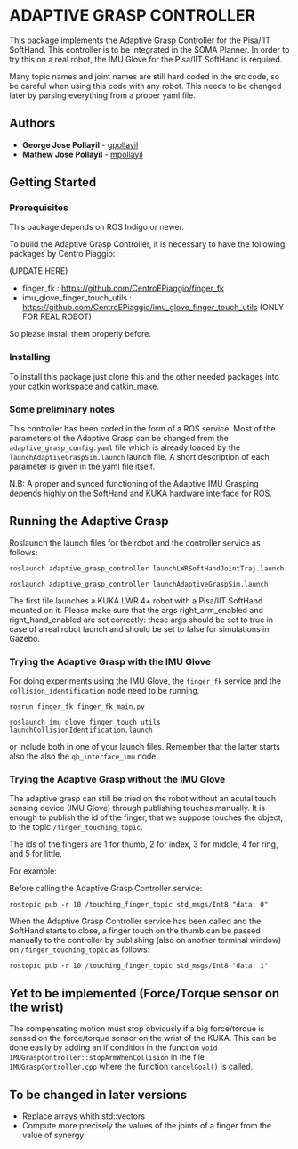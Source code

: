 # ADAPTIVE GRASP CONTROLLER

This package implements the Adaptive Grasp Controller for the Pisa/IIT SoftHand. This controller is to be integrated in the SOMA Planner.
In order to try this on a real robot, the IMU Glove for the Pisa/IIT SoftHand is required.

Many topic names and joint names are still hard coded in the src code, so be careful when using this code with any robot. This needs to be changed later by parsing everything from a proper yaml file.

## Authors

* **George Jose Pollayil** - [gpollayil](https://github.com/gpollayil)
* **Mathew Jose Pollayil** - [mpollayil](https://github.com/mpollayil)

## Getting Started

### Prerequisites

This package depends on ROS Indigo or newer.

To build the Adaptive Grasp Controller, it is necessary to have the following packages by Centro Piaggio:

(UPDATE HERE)
- finger_fk : https://github.com/CentroEPiaggio/finger_fk
- imu_glove_finger_touch_utils : https://github.com/CentroEPiaggio/imu_glove_finger_touch_utils (ONLY FOR REAL ROBOT)

So please install them properly before.

### Installing

To install this package just clone this and the other needed packages into your catkin workspace and catkin_make.

### Some preliminary notes

This controller has been coded in the form of a ROS service. Most of the parameters of the Adaptive Grasp can be changed from the `adaptive_grasp_config.yaml` file which is already loaded by the `launchAdaptiveGraspSim.launch` launch file. A short description of each parameter is given in the yaml file itself.

N.B: A proper and synced functioning of the Adaptive IMU Grasping depends highly on the SoftHand and KUKA hardware interface for ROS.

## Running the Adaptive Grasp

Roslaunch the launch files for the robot and the controller service as follows:

```
roslaunch adaptive_grasp_controller launchLWRSoftHandJointTraj.launch
```
```
roslaunch adaptive_grasp_controller launchAdaptiveGraspSim.launch
```

The first file launches a KUKA LWR 4+ robot with a Pisa/IIT SoftHand mounted on it. Please make sure that the args right_arm_enabled and right_hand_enabled are set correctly: these args should be set to true in case of a real robot launch and should be set to false for simulations in Gazebo.

### Trying the Adaptive Grasp with the IMU Glove

For doing experiments using the IMU Glove, the `finger_fk` service and the `collision_identification` node need to be running.

```
rosrun finger_fk finger_fk_main.py
```
```
roslaunch imu_glove_finger_touch_utils launchCollisionIdentification.launch
```

or include both in one of your launch files. Remember that the latter starts also the also the `qb_interface_imu` node.



### Trying the Adaptive Grasp without the IMU Glove

The adaptive grasp can still be tried on the robot without an acutal touch sensing device (IMU Glove) through publishing touches manually.
It is enough to publish the id of the finger, that we suppose touches the object, to the topic `/finger_touching_topic`.

The ids of the fingers are 1 for thumb, 2 for index, 3 for middle, 4 for ring, and 5 for little.

For example:

Before calling the Adaptive Grasp Controller service:

```
rostopic pub -r 10 /touching_finger_topic std_msgs/Int8 "data: 0"
```

When the Adaptive Grasp Controller service has been called and the SoftHand starts to close, a finger touch on the thumb can be passed manually to the controller by publishing (also on another terminal window) on `/finger_touching_topic` as follows:

```
rostopic pub -r 10 /touching_finger_topic std_msgs/Int8 "data: 1"
```

## Yet to be implemented (Force/Torque sensor on the wrist)
The compensating motion must stop obviously if a big force/torque is sensed on the force/torque sensor on the wrist of the KUKA. This can be done easily by adding an if condition in the function `void IMUGraspController::stopArmWhenCollision` in the file `IMUGraspController.cpp` where the function `cancelGoal()` is called.

## To be changed in later versions
- Replace arrays whith std::vectors
- Compute more precisely the values of the joints of a finger from the value of synergy


